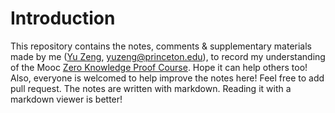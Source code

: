 # Introduction
This repository contains the notes, comments & supplementary materials made by me ([Yu Zeng](yuzeng2333.github.io/), yuzeng@princeton.edu), to record my understanding of the Mooc [Zero Knowledge Proof Course](https://zk-learning.org/). Hope it can help others too! 
Also, everyone is welcomed to help improve the notes here! Feel free to add pull request.
The notes are written with markdown. Reading it with a markdown viewer is better!
